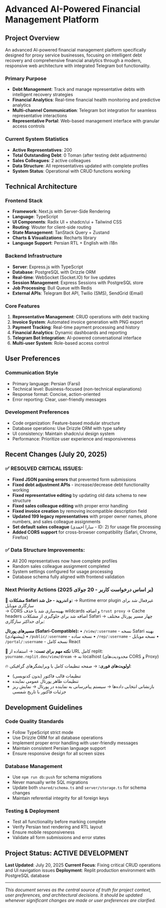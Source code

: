# Advanced AI-Powered Financial Management Platform

## Project Overview
An advanced AI-powered financial management platform specifically designed for proxy service businesses, focusing on intelligent debt recovery and comprehensive financial analytics through a modern, responsive web architecture with integrated Telegram bot functionality.

### Primary Purpose
- **Debt Management**: Track and manage representative debts with intelligent recovery strategies
- **Financial Analytics**: Real-time financial health monitoring and predictive analytics
- **Multi-channel Communication**: Telegram bot integration for seamless representative interactions
- **Representative Portal**: Web-based management interface with granular access controls

### Current System Statistics
- **Active Representatives**: 200
- **Total Outstanding Debt**: 0 Toman (after testing debt adjustments)
- **Sales Colleagues**: 2 active colleagues
- **Data Structure**: All representatives updated with complete profiles
- **System Status**: Operational with CRUD functions working

## Technical Architecture

### Frontend Stack
- **Framework**: Next.js with Server-Side Rendering
- **Language**: TypeScript
- **UI Components**: Radix UI + shadcn/ui + Tailwind CSS
- **Routing**: Wouter for client-side routing
- **State Management**: TanStack Query + Zustand
- **Charts & Visualizations**: Recharts library
- **Language Support**: Persian RTL + English with i18n

### Backend Infrastructure
- **Server**: Express.js with TypeScript
- **Database**: PostgreSQL with Drizzle ORM
- **Real-time**: WebSocket (Socket.IO) for live updates
- **Session Management**: Express Sessions with PostgreSQL store
- **Job Processing**: Bull Queue with Redis
- **External APIs**: Telegram Bot API, Twilio (SMS), SendGrid (Email)

### Core Features
1. **Representative Management**: CRUD operations with debt tracking
2. **Invoice System**: Automated invoice generation with PNG export
3. **Payment Tracking**: Real-time payment processing and history
4. **Financial Analytics**: Dynamic dashboards and reporting
5. **Telegram Bot Integration**: AI-powered conversational interface
6. **Multi-user System**: Role-based access control

## User Preferences

### Communication Style
- Primary language: Persian (Farsi)
- Technical level: Business-focused (non-technical explanations)
- Response format: Concise, action-oriented
- Error reporting: Clear, user-friendly messages

### Development Preferences
- Code organization: Feature-based modular structure
- Database operations: Use Drizzle ORM with type safety
- UI consistency: Maintain shadcn/ui design system
- Performance: Prioritize user experience and responsiveness

## Recent Changes (July 20, 2025)

### ✅ **RESOLVED CRITICAL ISSUES:**
- **Fixed JSON parsing errors** that prevented form submissions
- **Fixed debt adjustment APIs** - increase/decrease debt functionality working
- **Fixed representative editing** by updating old data schema to new structure
- **Fixed sales colleague editing** with proper error handling
- **Fixed invoice creation** by removing incompatible description field
- **Updated 199 legacy representatives** with proper owner names, phone numbers, and sales colleague assignments
- **Set default sales colleague** (سارا احمدی - ID: 2) for usage file processing
- **Added CORS support** for cross-browser compatibility (Safari, Chrome, Firefox)

### ✅ **Data Structure Improvements:**
- All 200 representatives now have complete profiles
- Random sales colleague assignment completed
- System settings configured for usage processing
- Database schema fully aligned with frontend validation

### Next Priority Actions (بر اساس درخواست کاربر - 20 جولای 2025)
🔧 **مشکلات Safari و اندروید - حل شد:**
→ Runtime error plugin غیرفعال شد برای سازگاری موبایل  
→ CORS بهینه‌سازی شد با حذف wildcards و اضافه `trust proxy`
→ Cache headers اضافه شد برای جلوگیری از مشکلات Safari
→ چهار مسیر پورتال مختلف برای حداکثر سازگاری:

**مسیرهای پورتال (Safari-Compatible):**
• `/view/:username` - نسخه Safari بهینه (پیشنهادی)
• `/public/:username` - نسخه ساده
• `/rep/:username` - نسخه موبایل
• `/portal/:username` - نسخه کامل React

🚨 **نکته مهم برای تست:**
→ استفاده از URL کامل replit: `yourname.replit.dev/view/dream`
→ نه localhost (محدودیت‌های CORS و Proxy)

🔥 **اولویت‌های فوری:**
→ صفحه تنظیمات کامل با ویرایشگرهای گرافیکی:
  - تنظیمات قالب فاکتور (بدون کدنویسی)
  - تنظیمات ظاهر پورتال عمومی نماینده
  - بازنشانی انتخابی داده‌ها
→ سیستم پیام‌رسانی به نماینده در پورتال
→ نمایش ریز جزئیات فاکتور با تاریخ شمسی

## Development Guidelines

### Code Quality Standards
- Follow TypeScript strict mode
- Use Drizzle ORM for all database operations
- Implement proper error handling with user-friendly messages
- Maintain consistent Persian language support
- Ensure responsive design for all screen sizes

### Database Management
- Use `npm run db:push` for schema migrations
- Never manually write SQL migrations
- Update both `shared/schema.ts` and `server/storage.ts` for schema changes
- Maintain referential integrity for all foreign keys

### Testing & Deployment
- Test all functionality before marking complete
- Verify Persian text rendering and RTL layout
- Ensure mobile responsiveness
- Validate all form submissions and error states

## Project Status: ACTIVE DEVELOPMENT
**Last Updated**: July 20, 2025
**Current Focus**: Fixing critical CRUD operations and UI navigation issues
**Deployment**: Replit production environment with PostgreSQL database

---

*This document serves as the central source of truth for project context, user preferences, and architectural decisions. It should be updated whenever significant changes are made or user preferences are clarified.*
